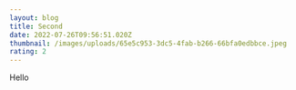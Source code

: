 ```yaml
---
layout: blog
title: Second
date: 2022-07-26T09:56:51.020Z
thumbnail: /images/uploads/65e5c953-3dc5-4fab-b266-66bfa0edbbce.jpeg
rating: 2
---
```

Hello